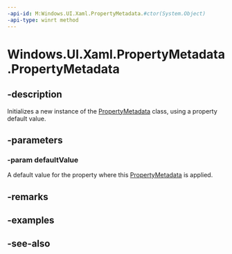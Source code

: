 ```yaml
---
-api-id: M:Windows.UI.Xaml.PropertyMetadata.#ctor(System.Object)
-api-type: winrt method
---
```


<!-- Method syntax
public PropertyMetadata(System.Object defaultValue)
-->

# Windows.UI.Xaml.PropertyMetadata.PropertyMetadata

## -description
Initializes a new instance of the [PropertyMetadata](propertymetadata.md) class, using a property default value.


## -parameters
### -param defaultValue
A default value for the property where this [PropertyMetadata](propertymetadata.md) is applied.

## -remarks

## -examples

## -see-also

